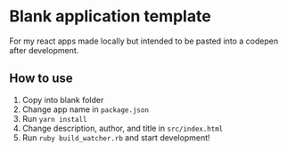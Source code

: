 # Blank application template

For my react apps made locally but intended to be pasted into a codepen after development.

## How to use

1. Copy into blank folder
1. Change app name in `package.json`
1. Run `yarn install`
1. Change description, author, and title in `src/index.html`
1. Run `ruby build_watcher.rb` and start development!